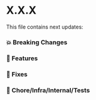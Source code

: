 # X.X.X

This file contains next updates:

### 💥 Breaking Changes

### 🚀 Features

### 🐛 Fixes

### 🏡 Chore/Infra/Internal/Tests

